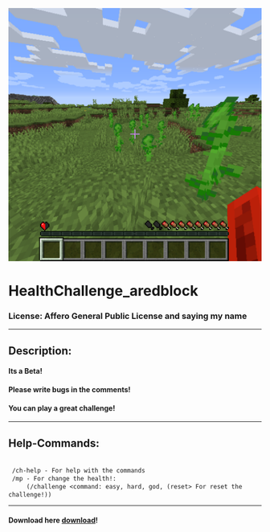 ![Error at loading](logo.png)
# HealthChallenge_aredblock

### License: Affero General Public License and saying my name

<hr>

## Description:
#### Its a Beta!
#### Please write bugs in the comments!
#### You can play a great challenge!

<hr>

## Help-Commands:

````

 /ch-help - For help with the commands
 /mp - For change the health!: 
     (/challenge <command: easy, hard, god, (reset> For reset the challenge!))

````

<hr>


#### Download here [download](https://www.mediafire.com/file/09xfxgn48iy7gng/health_challenge-0.5.jar/file)!
